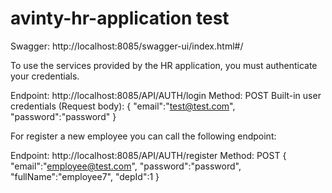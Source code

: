 # avinty-hr-application test

Swagger: http://localhost:8085/swagger-ui/index.html#/

To use the services provided by the HR application, you must authenticate your credentials.

Endpoint: http://localhost:8085/API/AUTH/login
Method: POST
Built-in user credentials (Request body):
{
"email":"test@test.com",
"password":"password"
}

For register a new employee you can call the following endpoint:

Endpoint: http://localhost:8085/API/AUTH/register
Method: POST
{
"email":"employee@test.com",
"password":"password",
"fullName":"employee7",
"depId":1
}
